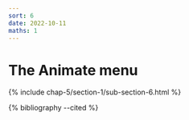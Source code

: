 ```yaml
---
sort: 6
date: 2022-10-11
maths: 1
---
```


# The Animate menu

{% include chap-5/section-1/sub-section-6.html %}

{% bibliography --cited %}

